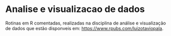 # Analise e visualizacao de dados

Rotinas em R comentadas, realizadas na disciplina de análise e visualização de dados que estão disponveis em: https://www.rpubs.com/luizotaviopala. 

